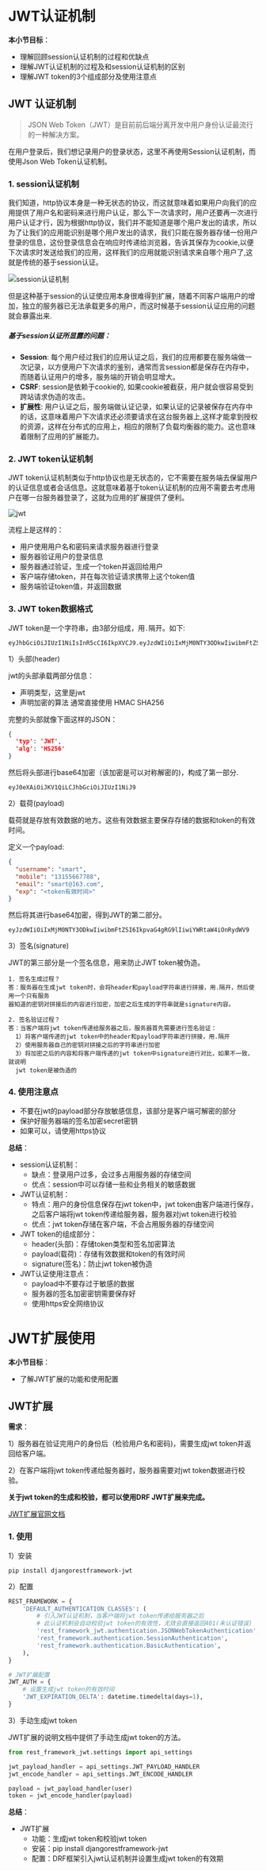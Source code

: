 # JWT认证机制

**本小节目标**：

- 理解回顾session认证机制的过程和优缺点
- 理解JWT认证机制的过程及和session认证机制的区别
- 理解JWT token的3个组成部分及使用注意点

## JWT 认证机制

> JSON Web Token（JWT）是目前前后端分离开发中用户身份认证最流行的一种解决方案。

在用户登录后，我们想记录用户的登录状态，这里不再使用Session认证机制，而使用Json Web Token认证机制。

### 1. session认证机制

我们知道，http协议本身是一种无状态的协议，而这就意味着如果用户向我们的应用提供了用户名和密码来进行用户认证，那么下一次请求时，用户还要再一次进行用户认证才行，因为根据http协议，我们并不能知道是哪个用户发出的请求，所以为了让我们的应用能识别是哪个用户发出的请求，我们只能在服务器存储一份用户登录的信息，这份登录信息会在响应时传递给浏览器，告诉其保存为cookie,以便下次请求时发送给我们的应用，这样我们的应用就能识别请求来自哪个用户了,这就是传统的基于session认证。

![session认证机制](./images/session认证机制.png)

但是这种基于session的认证使应用本身很难得到扩展，随着不同客户端用户的增加，独立的服务器已无法承载更多的用户，而这时候基于session认证应用的问题就会暴露出来.

##### 基于session认证所显露的问题：

- **Session**: 每个用户经过我们的应用认证之后，我们的应用都要在服务端做一次记录，以方便用户下次请求的鉴别，通常而言session都是保存在内存中，而随着认证用户的增多，服务端的开销会明显增大。
- **CSRF**: session是依赖于cookie的, 如果cookie被截获，用户就会很容易受到跨站请求伪造的攻击。
- **扩展性**: 用户认证之后，服务端做认证记录，如果认证的记录被保存在内存中的话，这意味着用户下次请求还必须要请求在这台服务器上,这样才能拿到授权的资源，这样在分布式的应用上，相应的限制了负载均衡器的能力。这也意味着限制了应用的扩展能力。

### 2. JWT token认证机制

JWT token认证机制类似于http协议也是无状态的，它不需要在服务端去保留用户的认证信息或者会话信息。这就意味着基于token认证机制的应用不需要去考虑用户在哪一台服务器登录了，这就为应用的扩展提供了便利。

![jwt](./images/jwt.png)

流程上是这样的：

- 用户使用用户名和密码来请求服务器进行登录
- 服务器验证用户的登录信息
- 服务器通过验证，生成一个token并返回给用户
- 客户端存储token，并在每次验证请求携带上这个token值
- 服务端验证token值，并返回数据

### 3. JWT token数据格式

JWT token是一个字符串，由3部分组成，用`.`隔开。如下:

```
eyJhbGciOiJIUzI1NiIsInR5cCI6IkpXVCJ9.eyJzdWIiOiIxMjM0NTY3ODkwIiwibmFtZSI6IkpvaG4gRG9lIiwiYWRtaW4iOnRydWV9.TJVA95OrM7E2cBab30RMHrHDcEfxjoYZgeFONFh7HgQ
```

1）头部(header)

jwt的头部承载两部分信息：

- 声明类型，这里是jwt
- 声明加密的算法 通常直接使用 HMAC SHA256

完整的头部就像下面这样的JSON：

```json
{
  'typ': 'JWT',
  'alg': 'HS256'
}
```

然后将头部进行base64加密（该加密是可以对称解密的)，构成了第一部分.

```
eyJ0eXAiOiJKV1QiLCJhbGciOiJIUzI1NiJ9
```

2）载荷(payload)

载荷就是存放有效数据的地方。这些有效数据主要保存存储的数据和token的有效时间。

定义一个payload:

```json
{
  "username": "smart",
  "mobile": "13155667788",
  "email": "smart@163.com",
  "exp": "<token有效时间>"
}
```

然后将其进行base64加密，得到JWT的第二部分。

```
eyJzdWIiOiIxMjM0NTY3ODkwIiwibmFtZSI6IkpvaG4gRG9lIiwiYWRtaW4iOnRydWV9
```

3）签名(signature)

JWT的第三部分是一个签名信息，用来防止JWT token被伪造。

```
1. 签名生成过程？
答：服务器在生成jwt token时，会将header和payload字符串进行拼接，用.隔开，然后使用一个只有服务
器知道的密钥对拼接后的内容进行加密，加密之后生成的字符串就是signature内容。

2. 签名验证过程？
答：当客户端将jwt token传递给服务器之后，服务器首先需要进行签名验证：
  1）将客户端传递的jwt token中的header和payload字符串进行拼接，用.隔开
  2）使用服务器自己的密钥对拼接之后的字符串进行加密
  3）将加密之后的内容和将客户端传递的jwt token中signature进行对比，如果不一致，就说明
  jwt token是被伪造的
```

### 4. 使用注意点

- 不要在jwt的payload部分存放敏感信息，该部分是客户端可解密的部分
- 保护好服务器端的签名加密secret密钥
- 如果可以，请使用https协议

**总结**：

- session认证机制：
  - 缺点：登录用户过多，会过多占用服务器的存储空间
  - 优点：session中可以存储一些和业务相关的敏感数据
- JWT认证机制：
  - 特点：用户的身份信息保存在jwt token中，jwt token由客户端进行保存，之后客户端将jwt token传递给服务器，服务器对jwt token进行校验
  - 优点：jwt token存储在客户端，不会占用服务器的存储空间
- JWT token的组成部分：
  - header(头部)：存储token类型和签名加密算法
  - payload(载荷)：存储有效数据和token的有效时间
  - signature(签名)：防止jwt token被伪造
- JWT认证使用注意点：
  - payload中不要存过于敏感的数据
  - 服务器的签名加密密钥需要保存好
  - 使用https安全网络协议



# JWT扩展使用

**本小节目标**：

- 了解JWT扩展的功能和使用配置

## JWT扩展

**需求**：

1）服务器在验证完用户的身份后（检验用户名和密码)，需要生成jwt token并返回给客户端。

2）在客户端将jwt token传递给服务器时，服务器需要对jwt token数据进行校验。

**关于jwt token的生成和校验，都可以使用DRF JWT扩展来完成。**

[JWT扩展官网文档](http://getblimp.github.io/django-rest-framework-jwt/)

### 1. 使用

1）安装

```shell
pip install djangorestframework-jwt
```

2）配置

```python
REST_FRAMEWORK = {
    'DEFAULT_AUTHENTICATION_CLASSES': (
        # 引入JWT认证机制，当客户端将jwt token传递给服务器之后
        # 此认证机制会自动校验jwt token的有效性，无效会直接返回401(未认证错误)
        'rest_framework_jwt.authentication.JSONWebTokenAuthentication',
        'rest_framework.authentication.SessionAuthentication',
        'rest_framework.authentication.BasicAuthentication',
    ),
}

# JWT扩展配置
JWT_AUTH = {
    # 设置生成jwt token的有效时间
    'JWT_EXPIRATION_DELTA': datetime.timedelta(days=1),
}
```

3）手动生成jwt token

JWT扩展的说明文档中提供了手动生成jwt token的方法。

```python
from rest_framework_jwt.settings import api_settings

jwt_payload_handler = api_settings.JWT_PAYLOAD_HANDLER
jwt_encode_handler = api_settings.JWT_ENCODE_HANDLER

payload = jwt_payload_handler(user)
token = jwt_encode_handler(payload)
```

**总结**：

- JWT扩展
  - 功能：生成jwt token和校验jwt token
  - 安装：pip install djangorestframework-jwt
  - 配置：DRF框架引入jwt认证机制并设置生成jwt token的有效期